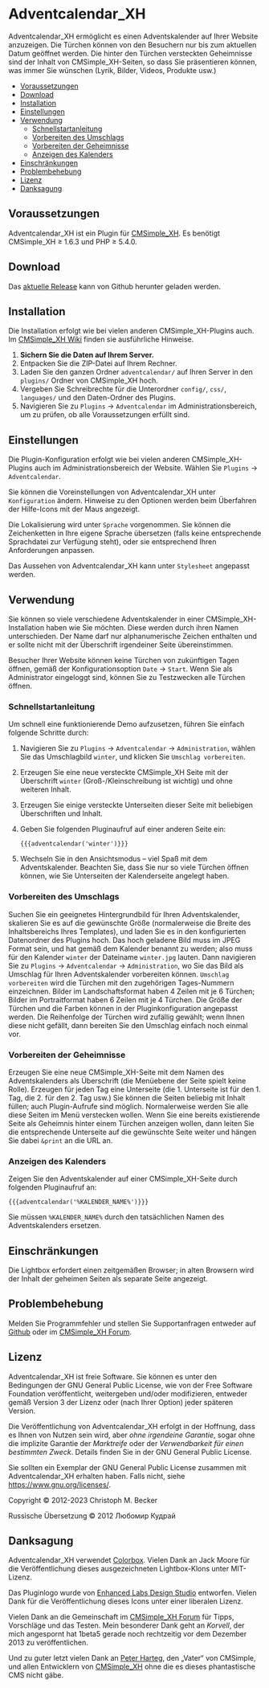 # Adventcalendar_XH

Adventcalendar_XH ermöglicht es einen Adventskalender auf Ihrer Website
anzuzeigen. Die Türchen können von den Besuchern nur bis zum aktuellen Datum
geöffnet werden. Die hinter den Türchen versteckten Geheimnisse sind der
Inhalt von CMSimple_XH-Seiten, so dass Sie präsentieren können, was immer
Sie wünschen (Lyrik, Bilder, Videos, Produkte usw.)

- [Voraussetzungen](#voraussetzungen)
- [Download](#download)
- [Installation](#installation)
- [Einstellungen](#einstellungen)
- [Verwendung](#verwendung)
  - [Schnellstartanleitung](#schnellstartanleitung)
  - [Vorbereiten des Umschlags](#vorbereiten-des-umschlags)
  - [Vorbereiten der Geheimnisse](#vorbereiten-der-geheimnisse)
  - [Anzeigen des Kalenders](#anzeigen-des-kalenders)
- [Einschränkungen](#einschränkungen)
- [Problembehebung](#problembehebung)
- [Lizenz](#lizenz)
- [Danksagung](#danksagung)

## Voraussetzungen

Adventcalendar_XH ist ein Plugin für [CMSimple_XH](https://cmsimple-xh.org/de/).
Es benötigt CMSimple_XH ≥ 1.6.3 und PHP ≥ 5.4.0.

## Download

Das [aktuelle Release](https://github.com/cmb69/adventcalendar_xh/releases/latest)
kann von Github herunter geladen werden.

## Installation

Die Installation erfolgt wie bei vielen anderen CMSimple_XH-Plugins auch. Im
[CMSimple_XH Wiki](https://wiki.cmsimple-xh.org/de/?fuer-anwender/arbeiten-mit-dem-cms/plugins)
finden sie ausführliche Hinweise.

1. **Sichern Sie die Daten auf Ihrem Server.**
1. Entpacken Sie die ZIP-Datei auf Ihrem Rechner.
1. Laden Sie den ganzen Ordner `adventcalendar/` auf Ihren
   Server in den `plugins/` Ordner von CMSimple_XH hoch.
1. Vergeben Sie Schreibrechte für die Unterordner `config/`, `css/`, `languages/`
   und den Daten-Ordner des Plugins.
1. Navigieren Sie zu `Plugins` → `Adventcalendar` im Administrationsbereich,
   um zu prüfen, ob alle Voraussetzungen erfüllt sind.

## Einstellungen

Die Plugin-Konfiguration erfolgt wie bei vielen anderen CMSimple_XH-Plugins
auch im Administrationsbereich der Website. Wählen Sie `Plugins` → `Adventcalendar`.

Sie können die Voreinstellungen von Adventcalendar_XH unter
`Konfiguration` ändern. Hinweise zu den Optionen werden beim Überfahren
der Hilfe-Icons mit der Maus angezeigt.

Die Lokalisierung wird unter `Sprache` vorgenommen. Sie können die
Zeichenketten in Ihre eigene Sprache übersetzen (falls keine entsprechende
Sprachdatei zur Verfügung steht), oder sie entsprechend Ihren Anforderungen
anpassen.

Das Aussehen von Adventcalendar_XH kann unter `Stylesheet` angepasst werden.

## Verwendung

Sie können so viele verschiedene Adventskalender in einer
CMSimple_XH-Installation haben wie Sie möchten. Diese werden durch ihren
Namen unterschieden. Der Name darf nur alphanumerische Zeichen enthalten und
er sollte nicht mit der Überschrift irgendeiner Seite übereinstimmen.

Besucher Ihrer Website können keine Türchen von zukünftigen Tagen öffnen,
gemäß der Konfigurationsoption `Date` → `Start`. Wenn Sie als
Administrator eingeloggt sind, können Sie zu Testzwecken alle Türchen
öffnen.

### Schnellstartanleitung

Um schnell eine funktionierende Demo aufzusetzen, führen Sie einfach
folgende Schritte durch:

1. Navigieren Sie zu `Plugins` → `Adventcalendar` → `Administration`,
   wählen Sie das Umschlagbild `winter`, und klicken Sie `Umschlag vorbereiten`.
1. Erzeugen Sie eine neue versteckte CMSimple_XH Seite mit der Überschrift
   `winter` (Groß-/Kleinschreibung ist wichtig) und ohne weiteren Inhalt.
1. Erzeugen Sie einige versteckte Unterseiten dieser Seite mit beliebigen
   Überschriften und Inhalt.
1. Geben Sie folgenden Pluginaufruf auf einer anderen Seite ein:

       {{{adventcalendar('winter')}}}
1. Wechseln Sie in den Ansichtsmodus – viel Spaß mit dem Adventskalender.
   Beachten Sie, dass Sie nur so viele Türchen öffnen können, wie Sie
   Unterseiten der Kalenderseite angelegt haben.

### Vorbereiten des Umschlags

Suchen Sie ein geeignetes Hintergrundbild für Ihren Adventskalender,
skalieren Sie es auf die gewünschte Größe (normalerweise die Breite des
Inhaltsbereichs Ihres Templates), und laden Sie es in den konfigurierten
Datenordner des Plugins hoch. Das hoch geladene Bild muss im JPEG Format
sein, und hat gemäß dem Kalender benannt zu werden; also muss für den
Kalender `winter` der Dateiname `winter.jpg` lauten. Dann
navigieren Sie zu `Plugins` → `Adventcalendar` → `Administration`,
wo Sie das Bild als Umschlag für Ihren Adventskalender vorbereiten können.
`Umschlag vorbereiten` wird die Türchen mit den zugehörigen Tages-Nummern einzeichnen.
Bilder im Landschaftsformat haben 4 Zeilen mit je 6 Türchen; Bilder im Portraitformat
haben 6 Zeilen mit je 4 Türchen. Die Größe der Türchen und die Farben können
in der Pluginkonfiguration angepasst werden. Die Reihenfolge der Türchen
wird zufällig gewählt; wenn Ihnen diese nicht gefällt, dann bereiten Sie den
Umschlag einfach noch einmal vor.

### Vorbereiten der Geheimnisse

Erzeugen Sie eine neue CMSimple_XH-Seite mit dem Namen des Adventskalenders
als Überschrift (die Menüebene der Seite spielt keine Rolle). Erzeugen für
jeden Tag eine Unterseite (die 1. Unterseite ist für den 1. Tag, die 2. für
den 2. Tag usw.) Sie können die Seiten beliebig mit Inhalt füllen; auch
Plugin-Aufrufe sind möglich. Normalerweise werden Sie alle diese Seiten im
Menü verstecken wollen.
Wenn Sie eine bereits existierende Seite als Geheimnis hinter einem
Türchen anzeigen wollen, dann leiten Sie die entsprechende Unterseite
auf die gewünschte Seite weiter und hängen Sie dabei `&print` an die URL an.

### Anzeigen des Kalenders

Zeigen Sie den Adventskalender auf einer CMSimple_XH-Seite durch folgenden
Pluginaufruf an:

    {{{adventcalendar('%KALENDER_NAME%')}}}

Sie müssen `%KALENDER_NAME%` durch den tatsächlichen Namen des Adventskalenders ersetzen.

## Einschränkungen

Die Lightbox erfordert einen zeitgemäßen Browser; in alten Browsern wird der
Inhalt der geheimen Seiten als separate Seite angezeigt.

## Problembehebung

Melden Sie Programmfehler und stellen Sie Supportanfragen entweder auf
[Github](https://github.com/cmb69/adventcalendar_xh/issues)
oder im [CMSimple_XH Forum](https://cmsimpleforum.com/).

## Lizenz

Adventcalendar_XH ist freie Software. Sie können es unter den Bedingungen
der GNU General Public License, wie von der Free Software Foundation
veröffentlicht, weitergeben und/oder modifizieren, entweder gemäß
Version 3 der Lizenz oder (nach Ihrer Option) jeder späteren Version.

Die Veröffentlichung von Adventcalendar_XH erfolgt in der Hoffnung, dass es
Ihnen von Nutzen sein wird, aber *ohne irgendeine Garantie*, sogar ohne
die implizite Garantie der *Marktreife* oder der *Verwendbarkeit für einen
bestimmten Zweck*. Details finden Sie in der GNU General Public License.

Sie sollten ein Exemplar der GNU General Public License zusammen mit
Adventcalendar_XH erhalten haben. Falls nicht, siehe <https://www.gnu.org/licenses/>.

Copyright © 2012-2023 Christoph M. Becker

Russische Übersetzung © 2012 Любомир Кудрай

## Danksagung

Adventcalendar_XH verwendet [Colorbox](https://www.jacklmoore.com/colorbox/).
Vielen Dank an Jack Moore für die Veröffentlichung dieses ausgezeichneten Lightbox-Klons
unter MIT-Lizenz.

Das Pluginlogo wurde von 
[Enhanced Labs Design Studio](https://icon-icons.com/es/users/z3XFBTtNIwiSUFnQ70KGw/icon-sets/)
entworfen. Vielen Dank für die Veröffentlichung dieses Icons unter einer liberalen Lizenz.

Vielen Dank an die Gemeinschaft im [CMSimple_XH Forum](https://cmsimpleforum.com/)
für Tipps, Vorschläge und das Testen.
Mein besonderer Dank geht an *Korvell*, der mich angespornt hat 1beta5 gerade
noch rechtzeitig vor dem Dezember 2013 zu veröffentlichen.

Und zu guter letzt vielen Dank an [Peter Harteg](http://www.harteg.dk/),
den „Vater“ von CMSimple, und allen Entwicklern von
[CMSimple_XH](https://www.cmsimple-xh.org/de/) ohne die es dieses
phantastische CMS nicht gäbe.
